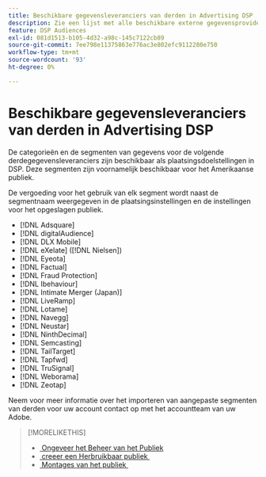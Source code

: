 ```yaml
---
title: Beschikbare gegevensleveranciers van derden in Advertising DSP
description: Zie een lijst met alle beschikbare externe gegevensproviders.
feature: DSP Audiences
exl-id: 081d1513-b105-4d32-a98c-145c7122cb89
source-git-commit: 7ee798e11375863e776ac3e802efc9112280e750
workflow-type: tm+mt
source-wordcount: '93'
ht-degree: 0%

---
```


<!-- feature: audiences -->

# Beschikbare gegevensleveranciers van derden in Advertising DSP

De categorieën en de segmenten van gegevens voor de volgende derdegegevensleveranciers zijn beschikbaar als plaatsingsdoelstellingen in DSP. Deze segmenten zijn voornamelijk beschikbaar voor het Amerikaanse publiek.

De vergoeding voor het gebruik van elk segment wordt naast de segmentnaam weergegeven in de plaatsingsinstellingen en de instellingen voor het opgeslagen publiek.

* [!DNL Adsquare]
* [!DNL digitalAudience]
* [!DNL DLX Mobile]
* [!DNL eXelate] ([!DNL Nielsen])
* [!DNL Eyeota]
* [!DNL Factual]
* [!DNL Fraud Protection]
* [!DNL Ibehaviour]
* [!DNL Intimate Merger (Japan)]
* [!DNL LiveRamp]
* [!DNL Lotame]
* [!DNL Navegg]
* [!DNL Neustar]
* [!DNL NinthDecimal]
* [!DNL Semcasting]
* [!DNL TailTarget]
* [!DNL Tapfwd]
* [!DNL TruSignal]
* [!DNL Weborama]
* [!DNL Zeotap]

Neem voor meer informatie over het importeren van aangepaste segmenten van derden voor uw account contact op met het accountteam van uw Adobe.

>[!MORELIKETHIS]
>
>* [&#x200B; Ongeveer het Beheer van het Publiek &#x200B;](audience-about.md)
>* [&#x200B; creeer een Herbruikbaar publiek &#x200B;](reusable-audience-create.md)
>* [&#x200B; Montages van het publiek &#x200B;](audience-settings.md)
